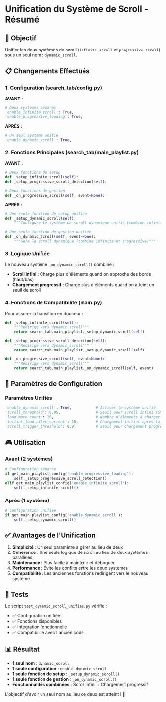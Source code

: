 # Unification du Système de Scroll - Résumé

## 🎯 Objectif
Unifier les deux systèmes de scroll (`infinite_scroll` et `progressive_scroll`) sous un seul nom : `dynamic_scroll`.

## 📋 Changements Effectués

### 1. Configuration (search_tab/config.py)
**AVANT :**
```python
# Deux systèmes séparés
'enable_infinite_scroll': True,
'enable_progressive_loading': True,
```

**APRÈS :**
```python
# Un seul système unifié
'enable_dynamic_scroll': True,
```

### 2. Fonctions Principales (search_tab/main_playlist.py)
**AVANT :**
```python
# Deux fonctions de setup
def _setup_infinite_scroll(self):
def _setup_progressive_scroll_detection(self):

# Deux fonctions de gestion
def _on_progressive_scroll(self, event=None):
```

**APRÈS :**
```python
# Une seule fonction de setup unifiée
def _setup_dynamic_scroll(self):
    """Configure le système de scroll dynamique unifié (combine infinite et progressive)"""

# Une seule fonction de gestion unifiée
def _on_dynamic_scroll(self, event=None):
    """Gère le scroll dynamique (combine infinite et progressive)"""
```

### 3. Logique Unifiée
Le nouveau système `_on_dynamic_scroll()` combine :
- **Scroll infini** : Charge plus d'éléments quand on approche des bords (haut/bas)
- **Chargement progressif** : Charge plus d'éléments quand on atteint un seuil de scroll

### 4. Fonctions de Compatibilité (main.py)
Pour assurer la transition en douceur :
```python
def _setup_infinite_scroll(self):
    """Redirige vers dynamic_scroll"""
    return search_tab.main_playlist._setup_dynamic_scroll(self)

def _setup_progressive_scroll_detection(self):
    """Redirige vers dynamic_scroll"""
    return search_tab.main_playlist._setup_dynamic_scroll(self)

def _on_progressive_scroll(self, event=None):
    """Redirige vers dynamic_scroll"""
    return search_tab.main_playlist._on_dynamic_scroll(self, event)
```

## 🔧 Paramètres de Configuration

### Paramètres Unifiés
```python
'enable_dynamic_scroll': True,           # Activer le système unifié
'scroll_threshold': 0.05,                # Seuil pour scroll infini (5% des bords)
'load_more_count': 10,                   # Nombre d'éléments à charger
'initial_load_after_current': 10,        # Chargement initial après la chanson courante
'scroll_trigger_threshold': 0.9,         # Seuil pour chargement progressif (90%)
```

## 🎮 Utilisation

### Avant (2 systèmes)
```python
# Configuration séparée
if get_main_playlist_config('enable_progressive_loading'):
    self._setup_progressive_scroll_detection()
elif get_main_playlist_config('enable_infinite_scroll'):
    self._setup_infinite_scroll()
```

### Après (1 système)
```python
# Configuration unifiée
if get_main_playlist_config('enable_dynamic_scroll'):
    self._setup_dynamic_scroll()
```

## ✅ Avantages de l'Unification

1. **Simplicité** : Un seul paramètre à gérer au lieu de deux
2. **Cohérence** : Une seule logique de scroll au lieu de deux systèmes parallèles
3. **Maintenance** : Plus facile à maintenir et déboguer
4. **Performance** : Évite les conflits entre les deux systèmes
5. **Compatibilité** : Les anciennes fonctions redirigent vers le nouveau système

## 🧪 Tests
Le script `test_dynamic_scroll_unified.py` vérifie :
- ✅ Configuration unifiée
- ✅ Fonctions disponibles
- ✅ Intégration fonctionnelle
- ✅ Compatibilité avec l'ancien code

## 📊 Résultat
- **1 seul nom** : `dynamic_scroll`
- **1 seule configuration** : `enable_dynamic_scroll`
- **1 seule fonction de setup** : `_setup_dynamic_scroll()`
- **1 seule fonction de gestion** : `_on_dynamic_scroll()`
- **Fonctionnalités combinées** : Scroll infini + Chargement progressif

L'objectif d'avoir un seul nom au lieu de deux est atteint ! 🎉